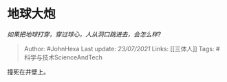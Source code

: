 # 地球大炮
*如果把地球打穿，穿过球心，人从洞口跳进去，会怎么样?*

> Author: #JohnHexa
Last update: *23/07/2021* 
Links: [[三体人]]
Tags: #科学与技术ScienceAndTech 

 
撞死在井壁上。



